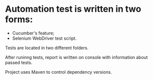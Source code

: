 # Automation test is written in two forms:
- Cucumber's feature;
- Selenium WebDriver test script.

Tests are located in two different folders.

After runinng tests, report is written on console with information about passed tests.

Project uses Maven to control dependency versions.
